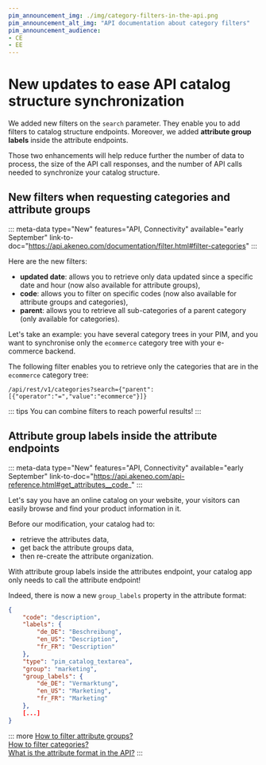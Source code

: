 ```yaml
---
pim_announcement_img: ./img/category-filters-in-the-api.png
pim_announcement_alt_img: "API documentation about category filters"
pim_announcement_audience:
- CE
- EE
---
```


# New updates to ease API catalog structure synchronization

We added new filters on the `search` parameter. They enable you to add filters to catalog structure endpoints. Moreover, we added **attribute group labels** inside the attribute endpoints.  

Those two enhancements will help reduce further the number of data to process, the size of the API call responses, and the number of API calls needed to synchronize your catalog structure.

## New filters when requesting categories and attribute groups
::: meta-data type="New" features="API, Connectivity" available="early September" link-to-doc="https://api.akeneo.com/documentation/filter.html#filter-categories"
:::

Here are the new filters:
- **updated date**: allows you to retrieve only data updated since a specific date and hour (now also available for attribute groups),
- **code**: allows you to filter on specific codes (now also available for attribute groups and categories),
- **parent**: allows you to retrieve all sub-categories of a parent category (only available for categories).  

Let's take an example: you have several category trees in your PIM, and you want to synchronise only the `ecommerce` category tree with your e-commerce backend.

The following filter enables you to retrieve only the categories that are in the `ecommerce` category tree:

```
/api/rest/v1/categories?search={"parent":[{"operator":"=","value":"ecommerce"}]}
```  

::: tips
You can combine filters to reach powerful results!
:::

## Attribute group labels inside the attribute endpoints  
::: meta-data type="New" features="API, Connectivity" available="early September" link-to-doc="https://api.akeneo.com/api-reference.html#get_attributes__code_"
:::

Let's say you have an online catalog on your website, your visitors can easily browse and find your product information in it.

Before our modification, your catalog had to:
- retrieve the attributes data,
- get back the attribute groups data,
- then re-create the attribute organization.  

With attribute group labels inside the attributes endpoint, your catalog app only needs to call the attribute endpoint!

Indeed, there is now a new `group_labels` property in the attribute format:
```json
{
    "code": "description",
    "labels": {
        "de_DE": "Beschreibung",
        "en_US": "Description",
        "fr_FR": "Description"
    },
    "type": "pim_catalog_textarea",
    "group": "marketing",
    "group_labels": {
        "de_DE": "Vermarktung",
        "en_US": "Marketing",
        "fr_FR": "Marketing"
    },
    [...]
}
```

::: more
[How to filter attribute groups?](https://api.akeneo.com/documentation/filter.html#filter-attribute-groups)  
[How to filter categories?](https://api.akeneo.com/documentation/filter.html#filter-categories)  
[What is the attribute format in the API?](https://api.akeneo.com/concepts/catalog-structure.html#attribute)
:::
